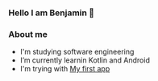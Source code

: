 ### Hello I am Benjamin 👋

### About me
- I'm studying software engineering
- I’m currently learnin Kotlin and Android
- I'm trying with [My first app](https://play.google.com/store/apps/details?id=com.toolstodo.scannertexto)

<!--
**Bbbenjaja/Bbbenjaja** is a ✨ _special_ ✨ repository because its `README.md` (this file) appears on your GitHub profile.

Here are some ideas to get you started:

- 🔭 I’m currently working on ...
- 🌱 I’m currently learning ...
- 👯 I’m looking to collaborate on ...
- 🤔 I’m looking for help with ...
- 💬 Ask me about ...
- 📫 How to reach me: ...
- 😄 Pronouns: ...
- ⚡ Fun fact: ...
-->
